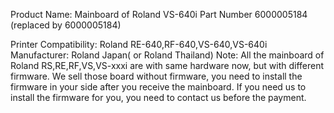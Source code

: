 Product Name:
Mainboard of Roland VS-640i Part Number 6000005184 (replaced by 6000005184)

Printer Compatibility:
Roland RE-640,RF-640,VS-640,VS-640i
Manufacturer:
Roland Japan( or Roland Thailand)
Note:
All the mainboard of Roland RS,RE,RF,VS,VS-xxxi are with same hardware now, but with different firmware.
We sell those board without firmware, you need to install the firmware in your side after you receive the mainboard.
If you need us to install the firmware for you, you need to contact us before the payment.